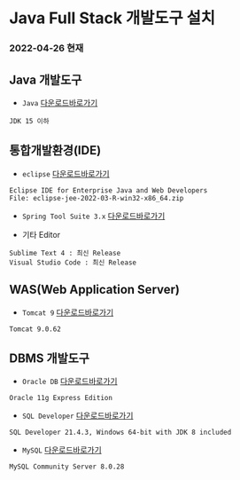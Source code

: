 # Java Full Stack 개발도구 설치
### 2022-04-26 현재

## Java 개발도구

* ```Java``` 
[다운로드바로가기](https://www.oracle.com/java/technologies/downloads/archive/)
```
JDK 15 이하
```


## 통합개발환경(IDE)

* ```eclipse``` 
[다운로드바로가기](https://www.eclipse.org/downloads/packages/)
```
Eclipse IDE for Enterprise Java and Web Developers   
File: eclipse-jee-2022-03-R-win32-x86_64.zip
```


* ```Spring Tool Suite 3.x``` 
[다운로드바로가기](https://github.com/spring-projects/toolsuite-distribution/wiki/Spring-Tool-Suite-3)

* 기타 Editor 
```
Sublime Text 4 : 최신 Release
Visual Studio Code : 최신 Release
```

## WAS(Web Application Server)
* ```Tomcat 9``` 
[다운로드바로가기](https://tomcat.apache.org/download-90.cgi)
```
Tomcat 9.0.62
```


## DBMS 개발도구

* ```Oracle DB``` 
[다운로드바로가기](https://www.oracle.com/database/technologies/xe-prior-release-downloads.html) 

```
Oracle 11g Express Edition
```

* ```SQL Developer``` 
[다운로드바로가기](https://www.oracle.com/tools/downloads/sqldev-downloads.html)

```
SQL Developer 21.4.3, Windows 64-bit with JDK 8 included
```


* ```MySQL``` 
[다운로드바로가기](https://dev.mysql.com/downloads/installer/])

```
MySQL Community Server 8.0.28
```

